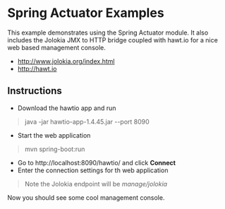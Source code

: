 # Spring Actuator Examples

This example demonstrates using the Spring Actuator module.  It also includes the Jolokia JMX to HTTP bridge 
coupled with hawt.io for a nice web based management console.

* http://www.jolokia.org/index.html
* http://hawt.io


## Instructions

* Download the hawtio app and run
> java -jar hawtio-app-1.4.45.jar --port 8090

* Start the web application
> mvn spring-boot:run

* Go to http://localhost:8090/hawtio/ and click **Connect**
* Enter the connection settings for th web application 
> Note the Jolokia endpoint will be *manage/jolokia*

Now you should see some cool management console.

